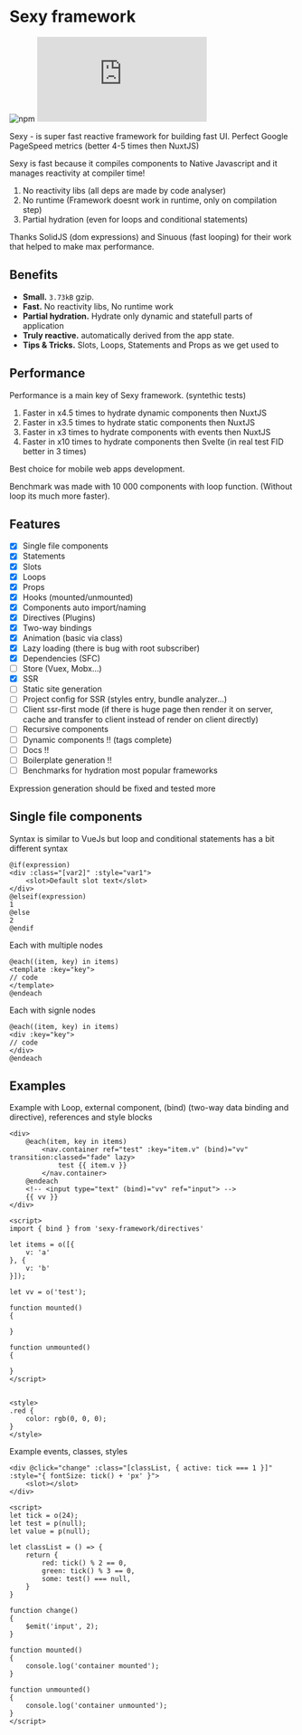 # Sexy framework

![npm](https://img.shields.io/npm/v/sexy-framework?color=%23&style=flat-square)
![Badge size](https://img.badgesize.io/https://unpkg.com/sexy-framework/dist/sexy.js?compression=gzip&label=gzip&style=flat-square)

Sexy - is super fast reactive framework for building fast UI.
Perfect Google PageSpeed metrics (better 4-5 times then NuxtJS)

Sexy is fast because it compiles components to Native Javascript and it manages reactivity at compiler time!

1. No reactivity libs (all deps are made by code analyser)
2. No runtime (Framework doesnt work in runtime, only on compilation step)
3. Partial hydration (even for loops and conditional statements)

Thanks SolidJS (dom expressions) and Sinuous (fast looping) for their work that helped to make max performance.

## Benefits
- **Small.** `3.73kB` gzip.
- **Fast.** No reactivity libs, No runtime work
- **Partial hydration.** Hydrate only dynamic and statefull parts of application
- **Truly reactive.** automatically derived from the app state.
- **Tips & Tricks.** Slots, Loops, Statements and Props as we get used to

## Performance

Performance is a main key of Sexy framework. (syntethic tests)
1. Faster in x4.5 times to hydrate dynamic components then NuxtJS
2. Faster in x3.5 times to hydrate static components then NuxtJS
2. Faster in x3 times to hydrate components with events then NuxtJS
2. Faster in x10 times to hydrate components then Svelte (in real test FID better in 3 times)

Best choice for mobile web apps development.

Benchmark was made with 10 000 components with loop function. (Without loop its much more faster).

## Features

- [x] Single file components
- [x] Statements
- [x] Slots
- [x] Loops
- [x] Props
- [x] Hooks (mounted/unmounted)
- [x] Components auto import/naming
- [x] Directives (Plugins)
- [x] Two-way bindings
- [x] Animation (basic via class)
- [x] Lazy loading (there is bug with root subscriber)
- [x] Dependencies (SFC)
- [ ] Store (Vuex, Mobx...)
- [x] SSR
- [ ] Static site generation
- [ ] Project config for SSR (styles entry, bundle analyzer...)
- [ ] Client ssr-first mode (if there is huge page then render it on server, cache and transfer to client instead of render on client directly)
- [ ] Recursive components
- [ ] Dynamic components !! (tags complete)
- [ ] Docs !!
- [ ] Boilerplate generation !!
- [ ] Benchmarks for hydration most popular frameworks

Expression generation should be fixed and tested more

## Single file components

Syntax is similar to VueJs but loop and conditional statements has a bit different syntax
 
```vue
@if(expression)
<div :class="[var2]" :style="var1">
	<slot>Default slot text</slot>
</div>
@elseif(expression)
1
@else
2
@endif
```

Each with multiple nodes
```vue
@each((item, key) in items)
<template :key="key">
// code
</template>
@endeach
```

Each with signle nodes
```vue
@each((item, key) in items)
<div :key="key">
// code
</div>
@endeach
```

## Examples

Example with Loop, external component, (bind) (two-way data binding and directive), references and style blocks
```vue
<div>
	@each(item, key in items)
		<nav.container ref="test" :key="item.v" (bind)="vv" transition:classed="fade" lazy>
			test {{ item.v }}
		</nav.container>
	@endeach
	<!-- <input type="text" (bind)="vv" ref="input"> -->
	{{ vv }}
</div>

<script>
import { bind } from 'sexy-framework/directives'

let items = o([{
	v: 'a'
}, {
	v: 'b'
}]);

let vv = o('test');

function mounted()
{
	
}

function unmounted()
{
	
}
</script>


<style>
.red {
	color: rgb(0, 0, 0);
}
</style>
```


Example events, classes, styles
```vue
<div @click="change" :class="[classList, { active: tick === 1 }]" :style="{ fontSize: tick() + 'px' }">
	<slot></slot>
</div>

<script>
let tick = o(24);
let test = p(null);
let value = p(null);

let classList = () => {
	return {
		red: tick() % 2 == 0,
		green: tick() % 3 == 0,
		some: test() === null,
	}
}

function change()
{
	$emit('input', 2);
}

function mounted()
{
	console.log('container mounted');
}

function unmounted()
{
	console.log('container unmounted');	
}
</script>
```
